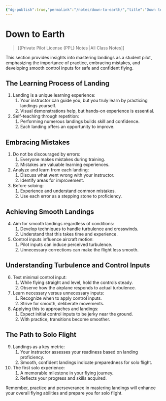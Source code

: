 ```yaml
---
{"dg-publish":true,"permalink":"/notes/down-to-earth/","title":"Down to Earth","tags":["aviation","classnotes"]}
---
```



# Down to Earth
> [[Private Pilot License (PPL) Notes \|All Class Notes]]

This section provides insights into mastering landings as a student pilot, emphasizing the importance of practice, embracing mistakes, and developing smooth control inputs for safe and confident flying.

## The Learning Process of Landing

1. Landing is a unique learning experience:
    1. Your instructor can guide you, but you truly learn by practicing landings yourself.
    2. Visual demonstrations help, but hands-on experience is essential.
2. Self-teaching through repetition:
    1. Performing numerous landings builds skill and confidence.
    2. Each landing offers an opportunity to improve.

## Embracing Mistakes

1. Do not be discouraged by errors:
    1. Everyone makes mistakes during training.
    2. Mistakes are valuable learning experiences.
2. Analyze and learn from each landing:
    1. Discuss what went wrong with your instructor.
    2. Identify areas for improvement.
3. Before soloing:
    1. Experience and understand common mistakes.
    2. Use each error as a stepping stone to proficiency.

## Achieving Smooth Landings

4. Aim for smooth landings regardless of conditions:
    1. Develop techniques to handle turbulence and crosswinds.
    2. Understand that this takes time and experience.
5. Control inputs influence aircraft motion:
    1. Pilot inputs can induce perceived turbulence.
    2. Unnecessary corrections can make the flight less smooth.

## Understanding Turbulence and Control Inputs

6. Test minimal control input:
    1. While flying straight and level, hold the controls steady.
    2. Observe how the airplane responds to actual turbulence.
7. Learn necessary versus unnecessary inputs:
    1. Recognize when to apply control inputs.
    2. Strive for smooth, deliberate movements.
8. Applying this to approaches and landings:
    1. Expect initial control inputs to be jerky near the ground.
    2. With practice, transitions become smoother.

## The Path to Solo Flight

9. Landings as a key metric:
    1. Your instructor assesses your readiness based on landing proficiency.
    2. Smooth, confident landings indicate preparedness for solo flight.
10. The first solo experience:
    1. A memorable milestone in your flying journey.
    2. Reflects your progress and skills acquired.

Remember, practice and perseverance in mastering landings will enhance your overall flying abilities and prepare you for solo flight.
